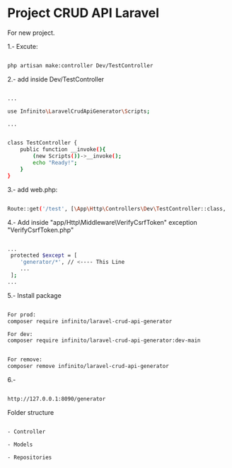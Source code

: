 # Project CRUD API Laravel


For new project.  

1.- Excute:

```sh

php artisan make:controller Dev/TestController

```

2.- add inside Dev/TestController


```sh

...

use Infinito\LaravelCrudApiGenerator\Scripts;

...


class TestController {
    public function __invoke(){
        (new Scripts())->__invoke();
        echo "Ready!";
    }
}

```


3.- add web.php:

```sh

Route::get('/test', [\App\Http\Controllers\Dev\TestController::class, '__invoke'])->name('test');

```

4.- Add inside "app/Http\Middleware\VerifyCsrfToken" exception "VerifyCsrfToken.php"

```sh

...
 protected $except = [
    'generator/*', // <---- This Line
    ...
 ];
...

```


5.- Install package

```sh

For prod:
composer require infinito/laravel-crud-api-generator

For dev:
composer require infinito/laravel-crud-api-generator:dev-main


For remove:
composer remove infinito/laravel-crud-api-generator

```


6.- 

```sh

http://127.0.0.1:8090/generator

```



Folder structure

```sh

- Controller

- Models

- Repositories

```
